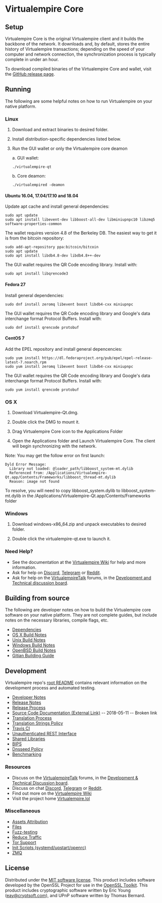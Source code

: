Virtualempire Core
==============

Setup
---------------------
Virtualempire Core is the original Virtualempire client and it builds the backbone of the network. It downloads and, by default, stores the entire history of Virtualempire transactions; depending on the speed of your computer and network connection, the synchronization process is typically complete in under an hour.

To download compiled binaries of the Virtualempire Core and wallet, visit the [GitHub release page](https://github.com/ananthakannan92/Virtualempire/releases).

Running
---------------------
The following are some helpful notes on how to run Virtualempire on your native platform.

### Linux

1) Download and extract binaries to desired folder.

2) Install distribution-specific dependencies listed below.

3) Run the GUI wallet or only the Virtualempire core deamon

   a. GUI wallet:
   
   `./virtualempire-qt`

   b. Core deamon:
   
   `./virtualempired -deamon`

#### Ubuntu 16.04, 17.04/17.10 and 18.04

Update apt cache and install general dependencies:

```
sudo apt update
sudo apt install libevent-dev libboost-all-dev libminiupnpc10 libzmq5 software-properties-common
```

The wallet requires version 4.8 of the Berkeley DB. The easiest way to get it is from the bitcoin repository: 

```
sudo add-apt-repository ppa:bitcoin/bitcoin
sudo apt update
sudo apt install libdb4.8-dev libdb4.8++-dev
```

The GUI wallet requires the QR Code encoding library. Install with:

`sudo apt install libqrencode3`

#### Fedora 27

Install general dependencies:

`sudo dnf install zeromq libevent boost libdb4-cxx miniupnpc`

The GUI wallet requires the QR Code encoding library and Google's data interchange format Protocol Buffers. Install with:

`sudo dnf install qrencode protobuf`

#### CentOS 7

Add the EPEL repository and install general depencencies:

```
sudo yum install https://dl.fedoraproject.org/pub/epel/epel-release-latest-7.noarch.rpm
sudo yum install zeromq libevent boost libdb4-cxx miniupnpc
```

The GUI wallet requires the QR Code encoding library and Google's data interchange format Protocol Buffers. Install with:

`sudo yum install qrencode protobuf`

### OS X

1) Download Virtualempire-Qt.dmg.

2) Double click the DMG to mount it. 

3) Drag Virtualempire Core icon to the Applications Folder


4) Open the Applications folder and Launch Virtualempire Core. The client will begin synchronizing with the network.


Note: You may get the follow error on first launch:
```
Dyld Error Message:
  Library not loaded: @loader_path/libboost_system-mt.dylib
  Referenced from: /Applications/Virtualempire-Qt.app/Contents/Frameworks/libboost_thread-mt.dylib
  Reason: image not found
```
To resolve, you will need to copy libboost_system.dylib to libboost_system-mt.dylib in the /Applications/Virtualempire-Qt.app/Contents/Frameworks folder

### Windows

1) Download windows-x86_64.zip and unpack executables to desired folder.

2) Double click the virtualempire-qt.exe to launch it.

### Need Help?

- See the documentation at the [Virtualempire Wiki](https://virtualempire.wiki/wiki/VIRTUALEMPIRECOIN_Wiki)
for help and more information.
- Ask for help on [Discord](https://discord.gg/DUkcBst), [Telegram](https://t.me/VirtualempireDev) or [Reddit](https://www.reddit.com/r/Virtualempire/).
- Ask for help on the [VirtualempireTalk](https://www.bitcointalk.org/) forums, in the [Development and Technical discussion board](https://www.bitcointalk.org/?forum=661517).

Building from source
---------------------
The following are developer notes on how to build the Virtualempire core software on your native platform. They are not complete guides, but include notes on the necessary libraries, compile flags, etc.

- [Dependencies](https://github.com/ananthakannan92/Virtualempire/tree/master/doc/dependencies.md)
- [OS X Build Notes](https://github.com/ananthakannan92/Virtualempire/tree/master/doc/build-osx.md)
- [Unix Build Notes](https://github.com/ananthakannan92/Virtualempire/tree/master/doc/build-unix.md)
- [Windows Build Notes](https://github.com/ananthakannan92/Virtualempire/tree/master/doc/build-windows.md)
- [OpenBSD Build Notes](https://github.com/ananthakannan92/Virtualempire/tree/master/doc/build-openbsd.md)
- [Gitian Building Guide](https://github.com/ananthakannan92/Virtualempire/tree/master/doc/gitian-building.md)

Development
---------------------
Virtualempire repo's [root README](https://github.com/ananthakannan92/Virtualempire/blob/master/README.md) contains relevant information on the development process and automated testing.

- [Developer Notes](https://github.com/ananthakannan92/Virtualempire/blob/master/doc/developer-notes.md)
- [Release Notes](https://github.com/ananthakannan92/Virtualempire/blob/master/doc/release-notes.md)
- [Release Process](https://github.com/ananthakannan92/Virtualempire/blob/master/doc/release-process.md)
- [Source Code Documentation (External Link)](https://dev.visucore.com/virtualempire/doxygen/) -- 2018-05-11 -- Broken link
- [Translation Process](https://github.com/ananthakannan92/Virtualempire/blob/master/doc/translation_process.md)
- [Translation Strings Policy](https://github.com/ananthakannan92/Virtualempire/blob/master/doc/translation_strings_policy.md)
- [Travis CI](https://github.com/ananthakannan92/Virtualempire/blob/master/doc/travis-ci.md)
- [Unauthenticated REST Interface](https://github.com/ananthakannan92/Virtualempire/blob/master/doc/REST-interface.md)
- [Shared Libraries](https://github.com/ananthakannan92/Virtualempire/blob/master/doc/shared-libraries.md)
- [BIPS](https://github.com/ananthakannan92/Virtualempire/blob/master/doc/bips.md)
- [Dnsseed Policy](https://github.com/ananthakannan92/Virtualempire/blob/master/doc/dnsseed-policy.md)
- [Benchmarking](https://github.com/ananthakannan92/Virtualempire/blob/master/doc/benchmarking.md)

### Resources
- Discuss on the [VirtualempireTalk](https://www.bitcointalk.org/) forums, in the [Development & Technical Discussion board](---).
- Discuss on chat [Discord](----), [Telegram](---) or [Reddit](---).
- Find out more on the [Virtualempire Wiki](---)
- Visit the project home [Virtualempire.lol](http://virtualempire.in)

### Miscellaneous
- [Assets Attribution](https://github.com/ananthakannan92/Virtualempire/blob/master/doc/assets-attribution.md)
- [Files](https://github.com/ananthakannan92/Virtualempire/blob/master/doc/files.md)
- [Fuzz-testing](https://github.com/ananthakannan92/Virtualempire/blob/master/doc/fuzzing.md)
- [Reduce Traffic](https://github.com/ananthakannan92/Virtualempire/blob/master/doc/reduce-traffic.md)
- [Tor Support](https://github.com/ananthakannan92/Virtualempire/blob/master/doc/tor.md)
- [Init Scripts (systemd/upstart/openrc)](https://github.com/ananthakannan92/Virtualempire/blob/master/doc/init.md)
- [ZMQ](https://github.com/ananthakannan92/Virtualempire/blob/master/doc/zmq.md)

License
---------------------
Distributed under the [MIT software license](https://github.com/ananthakannan92/Virtualempire/blob/master/COPYING).
This product includes software developed by the OpenSSL Project for use in the [OpenSSL Toolkit](https://www.openssl.org/). This product includes
cryptographic software written by Eric Young ([eay@cryptsoft.com](mailto:eay@cryptsoft.com)), and UPnP software written by Thomas Bernard.
